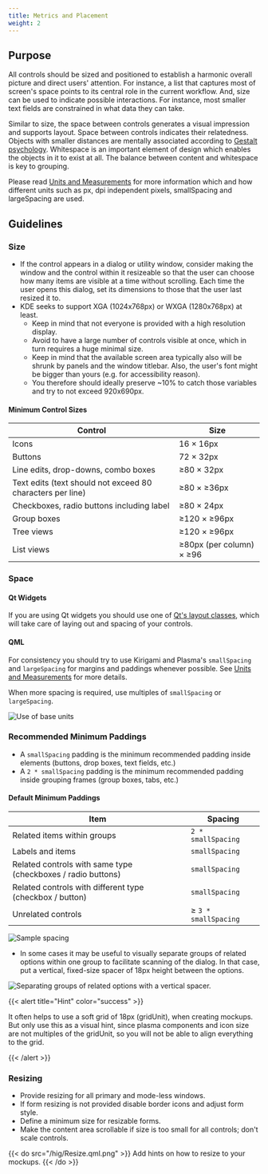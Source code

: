 ```yaml
---
title: Metrics and Placement
weight: 2
---
```


Purpose
-------

All controls should be sized and positioned to establish a harmonic
overall picture and direct users' attention. For instance, a list that
captures most of screen's space points to its central role in the
current workflow. And, size can be used to indicate possible
interactions. For instance, most smaller text fields are constrained in
what data they can take.

Similar to size, the space between controls generates a visual
impression and supports layout. Space between controls indicates their
relatedness. Objects with smaller distances are mentally associated
according to [Gestalt
psychology](https://en.wikipedia.org/wiki/Gestalt_psychology).
Whitespace is an important element of design which enables the objects
in it to exist at all. The balance between content and whitespace is key
to grouping.

Please read [Units and Measurements](../units) for more information
which and how different units such as px, dpi independent pixels,
smallSpacing and largeSpacing are used.

Guidelines
----------

### Size

-   If the control appears in a dialog or utility window, consider
    making the window and the control within it resizeable so that the
    user can choose how many items are visible at a time without
    scrolling. Each time the user opens this dialog, set its dimensions
    to those that the user last resized it to.
-   KDE seeks to support XGA (1024x768px) or WXGA (1280x768px) at least.
    -   Keep in mind that not everyone is provided with a high
        resolution display.
    -   Avoid to have a large number of controls visible at once, which
        in turn requires a huge minimal size.
    -   Keep in mind that the available screen area typically also will
        be shrunk by panels and the window titlebar. Also, the user's
        font might be bigger than yours (e.g. for accessibility reason).
    -   You therefore should ideally preserve ~10% to catch those
        variables and try to not exceed 920x690px.

#### Minimum Control Sizes

Control                                                     | Size
------------------------------------------------------------|---------------------------
Icons                                                       | 16 × 16px
Buttons                                                     | 72 × 32px
Line edits, drop-downs, combo boxes                         | ≥80 × 32px
Text edits (text should not exceed 80 characters per line)  | ≥80 × ≥36px
Checkboxes, radio buttons including label                   | ≥80 × 24px
Group boxes                                                 | ≥120 × ≥96px
Tree views                                                  | ≥120 × ≥96px
List views                                                  | ≥80px (per column) × ≥96

### Space

#### Qt Widgets

If you are using Qt widgets you should use one of [Qt's layout
classes](https://doc.qt.io/qt-5/layout.html), which will take care of
laying out and spacing of your controls.

#### QML

For consistency you should try to use Kirigami and Plasma's
`smallSpacing` and `largeSpacing` for margins and paddings whenever
possible. See [Units and Measurements](../units) for more details.

When more spacing is required, use multiples of `smallSpacing` or
`largeSpacing`.

![Use of base units](/hig/Margin.qml.png)

### Recommended Minimum Paddings

-   A `smallSpacing` padding is the minimum recommended padding inside
    elements (buttons, drop boxes, text fields, etc.)
-   A `2 * smallSpacing` padding is the minimum recommended padding
    inside grouping frames (group boxes, tabs, etc.)

#### Default Minimum Paddings

Item                                                          | Spacing
--------------------------------------------------------------|-----------------------
Related items within groups                                   | `2 * smallSpacing`
Labels and items                                              | `smallSpacing`
Related controls with same type (checkboxes / radio buttons)  | `smallSpacing`
Related controls with different type (checkbox / button)      | `smallSpacing`
Unrelated controls                                            | ≥ `3 * smallSpacing`

![Sample spacing](/hig/SpacingPadding.qml.png)

-   In some cases it may be useful to visually separate groups of
    related options within one group to facilitate scanning of the
    dialog. In that case, put a vertical, fixed-size spacer of 18px
    height between the options.

![Separating groups of related options with a vertical
spacer.](/hig/SpacingSeperate.qml.png)


{{< alert title="Hint" color="success" >}}

It often helps to use a soft grid of 18px (gridUnit), when creating
mockups. But only use this as a visual hint, since plasma components and
icon size are not multiples of the gridUnit, so you will not be able to
align everything to the grid.

{{< /alert >}}

### Resizing

-   Provide resizing for all primary and mode-less windows.
-   If form resizing is not provided disable border icons and adjust
    form style.
-   Define a minimum size for resizable forms.
-   Make the content area scrollable if size is too small for all
    controls; don't scale controls.

{{< do src="/hig/Resize.qml.png" >}}
Add hints on how to resize to your mockups.
{{< /do >}}
